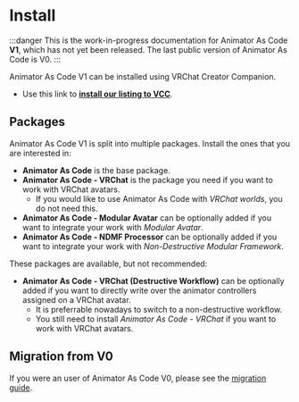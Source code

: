 ﻿---
sidebar_position: 1
---

# Install

:::danger
This is the work-in-progress documentation for Animator As Code **V1**, which has not yet been released. The last public version of Animator As Code is V0.
:::

Animator As Code V1 can be installed using VRChat Creator Companion.

- Use this link to **[install our listing to VCC](vcc://vpm/addRepo?url=https://hai-vr.github.io/vpm-listing/index.json)**.

## Packages

Animator As Code V1 is split into multiple packages. Install the ones that you are interested in:

- **Animator As Code** is the base package.
- **Animator As Code - VRChat** is the package you need if you want to work with VRChat avatars.
  - If you would like to use Animator As Code with *VRChat worlds*, you do not need this.
- **Animator As Code - Modular Avatar** can be optionally added if you want to integrate your work with *Modular Avatar*.
- **Animator As Code - NDMF Processor** can be optionally added if you want to integrate your work with *Non-Destructive Modular Framework*.

These packages are available, but not recommended:
- **Animator As Code - VRChat (Destructive Workflow)** can be optionally added if you want to directly write over the animator controllers assigned on a VRChat avatar.
  - It is preferrable nowadays to switch to a non-destructive workflow.
  - You still need to install *Animator As Code - VRChat* if you want to work with VRChat avatars.

## Migration from V0

If you were an user of Animator As Code V0, please see the [migration guide](migrating-v0-to-v1).
